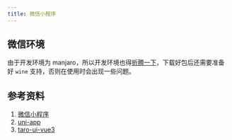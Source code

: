 ```yaml
---
title: 微信小程序
---
```


## 微信环境

由于开发环境为 manjaro，所以开发环境也得[折腾一下](https://github.com/dragonation/wechat-devtools)，下载好包后还需要准备好 `wine` 支持，否则在使用时会出现一些问题。



## 参考资料

1. [微信小程序](https://developers.weixin.qq.com/miniprogram/dev/framework/quickstart/#%E5%B0%8F%E7%A8%8B%E5%BA%8F%E7%AE%80%E4%BB%8B)
2. [uni-app](https://uniapp.dcloud.io/)
3. [taro-ui-vue3](https://b2nil.github.io/taro-ui-vue3/)